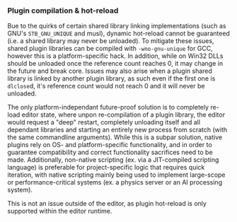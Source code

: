 ### Plugin compilation & hot-reload

Bue to the quirks of certain shared library linking implementations (such as GNU's `STB_GNU_UNIQUE` and musl),
dynamic hot-reload cannot be guaranteed (i.e. a shared library may never be unloaded). To mitigate these issues,
shared plugin libraries can be compiled with `-wno-gnu-unique` for GCC, however this is a platform-specific hack.
In addition, while on Win32 DLLs should be unloaded once the reference count reaches 0, it may change in the future
and break core. Issues may also arise when a plugin shared library is linked by another plugin library, as such
even if the first one is `dlclose`d, it's reference count would not reach 0 and it will never be unloaded.

The only platform-independant future-proof solution is to completely re-load editor state, where unpon
re-compilation of a plugin library, the editor would request a "deep" restart, completely unloading itself and all
dependant libraries and starting an entirely new process from scratch (with the same commandline arguments).
While this is a subpar solution, native plugins rely on OS- and platform-specific functionality, and in order
to guarantee compatibility and correct functionality sacrifices need to be made. Additionally, non-native
scripting (ex. via a JIT-compiled scripting language) is preferable for project-specific logic that requires
quick iteration, with native scripting mainly being used to implement large-scope or performance-critical
systems (ex. a physics server or an AI processing system).

This is not an issue outside of the editor, as plugin hot-reload is only supported within the editor runtime.
